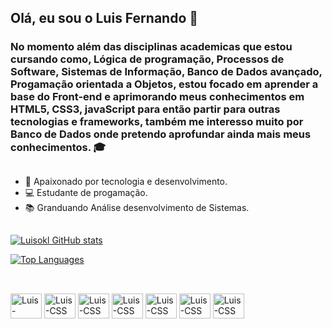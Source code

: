 ## Olá, eu sou o Luis Fernando 👋

### No momento além das disciplinas academicas que estou cursando como, Lógica de programação, Processos de Software, Sistemas de Informação, Banco de Dados avançado, Progamação orientada a Objetos, estou focado em aprender a base do Front-end e aprimorando meus conhecimentos em HTML5, CSS3, javaScript para então partir para outras tecnologias e frameworks, também me interesso muito por Banco de Dados onde pretendo aprofundar ainda mais meus conhecimentos. 🎓
##

- 🔭 Apaixonado por tecnologia e desenvolvimento.
- 💻 Estudante de progamação.
- 📚 Granduando Análise desenvolvimento de Sistemas.
##


  <a href="http://www.github.com/Luisokl"><img src="https://github-readme-stats.vercel.app/api?          username=Luisokl&show_icons=true&hide=&count_private=true&title_color=10b981&text_color=ffffff&icon_color=10b981&bg_color=0f172a&hide_border=true&show_icons=true"     alt="Luisokl GitHub stats" /></a>
 
  <a href="https://github.com/Luisokl" align="left"><img src="https://github-readme-stats.vercel.app/api/top-langs/?    username=Luisokl&langs_count=10&title_color=10b981&text_color=ffffff&icon_color=10b981&bg_color=0f172a&hide_border=true&locale=en&custom_title=Top%20%Languages" alt="Top Languages" /></a>

##
<div style="display: inline_block"><br>
  <img align="center" alt="Luis-HTML" height="40" width="50" src="https://cdn.jsdelivr.net/gh/devicons/devicon/icons/html5/html5-original.svg" />
  <img align="center" alt="Luis-CSS" height="40" width="50" src="https://cdn.jsdelivr.net/gh/devicons/devicon/icons/css3/css3-original.svg" />
  <img align="center" alt="Luis-CSS" height="40" width="50" src="https://cdn.jsdelivr.net/gh/devicons/devicon/icons/javascript/javascript-original.svg" />
  <img align="center" alt="Luis-CSS" height="40" width="50" src="https://cdn.jsdelivr.net/gh/devicons/devicon/icons/vscode/vscode-original.svg" />
  <img align="center" alt="Luis-CSS" height="40" width="50" src="https://cdn.jsdelivr.net/gh/devicons/devicon/icons/mysql/mysql-plain.svg" />
  <img align="center" alt="Luis-CSS" height="40" width="50" src="https://cdn.jsdelivr.net/gh/devicons/devicon/icons/git/git-original.svg" />
  <img align="center" alt="Luis-CSS" height="40" width="50" src="https://cdn.jsdelivr.net/gh/devicons/devicon/icons/github/github-original.svg" />
  
  ##
